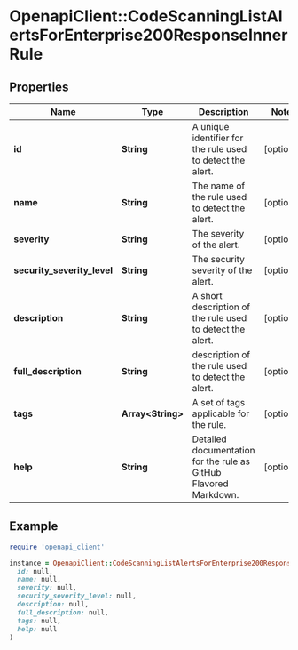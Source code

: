 # OpenapiClient::CodeScanningListAlertsForEnterprise200ResponseInnerRule

## Properties

| Name | Type | Description | Notes |
| ---- | ---- | ----------- | ----- |
| **id** | **String** | A unique identifier for the rule used to detect the alert. | [optional] |
| **name** | **String** | The name of the rule used to detect the alert. | [optional] |
| **severity** | **String** | The severity of the alert. | [optional] |
| **security_severity_level** | **String** | The security severity of the alert. | [optional] |
| **description** | **String** | A short description of the rule used to detect the alert. | [optional] |
| **full_description** | **String** | description of the rule used to detect the alert. | [optional] |
| **tags** | **Array&lt;String&gt;** | A set of tags applicable for the rule. | [optional] |
| **help** | **String** | Detailed documentation for the rule as GitHub Flavored Markdown. | [optional] |

## Example

```ruby
require 'openapi_client'

instance = OpenapiClient::CodeScanningListAlertsForEnterprise200ResponseInnerRule.new(
  id: null,
  name: null,
  severity: null,
  security_severity_level: null,
  description: null,
  full_description: null,
  tags: null,
  help: null
)
```

